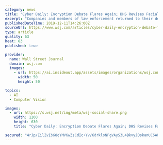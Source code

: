 ```yaml
---
category: news
title: "Cyber Daily: Encryption Debate Flares Again; DHS Revises Facial-Recognition Mandate"
excerpt: "Companies and members of law enforcement returned to their decades-old feud over encryption this week as Facebook pressed ahead with plans to encrypt messages on its various platforms."
publishedDateTime: 2019-12-11T14:26:00Z
sourceUrl: https://www.wsj.com/articles/cyber-daily-encryption-debate-flares-again-dhs-revises-facial-recognition-mandate-11576072196
type: article
quality: 63
heat: 63
published: true

provider:
  name: Wall Street Journal
  domain: wsj.com
  images:
    - url: https://ai.insideout.app/assets/images/organizations/wsj.com-50x50.jpg
      width: 50
      height: 50

topics:
  - AI
  - Computer Vision

images:
  - url: https://s.wsj.net/img/meta/wsj-social-share.png
    width: 1200
    height: 630
    title: "Cyber Daily: Encryption Debate Flares Again; DHS Revises Facial-Recognition Mandate"

secured: "4rJp/EilZvIb68qYMVKwZsCdIc+Yv/6drkloNPgVAyS3L4BkvyJDskanUC6AF9V7fJUbo7WKpytYMFw19IwbbpRBg5T4h9PyxMHqQLidMn+4Nv5Y7IApJKMmyOmYIf+MJxVs7B3p2zRfKYuJbSQ1G9GpgCjN41VO/tNDRFxVlT80hlX9GtpJA61lfTqS0lRWnwaHSktc1bbRKA1/noH6EKXnTyDxU4KecUkD8qp+ZM/FNL7/7unMrkt3g+6dZrR2iQQq+GQOpNzZbENY6S+Oyw==;+sEcmwsgi+4z6UFEO/ZVvQ=="
---
```


